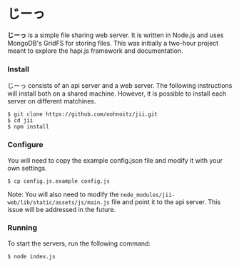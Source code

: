 じーっ
====

**じーっ** is a simple file sharing web server. It is written in Node.js and uses MongoDB's GridFS for storing files. This was initially a two-hour project meant to explore the hapi.js framework and documentation.

### Install

じーっ consists of an api server and a web server. The following instructions will install both on a shared machine. However, it is possible to install each server on different matchines.

```
$ git clone https://github.com/oohnoitz/jii.git
$ cd jii
$ npm install
```

### Configure

You will need to copy the example config.json file and modify it with your own settings.

```
$ cp config.js.example config.js
```
Note: You will also need to modify the `node_modules/jii-web/lib/static/assets/js/main.js` file and point it to the api server. This issue will be addressed in the future.

### Running

To start the servers, run the following command:

```
$ node index.js
```

